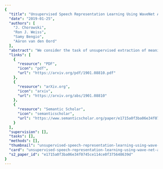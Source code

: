 ```yaml
---
{
  "title": "Unsupervised Speech Representation Learning Using WaveNet Autoencoders",
  "date": "2019-01-25",
  "authors": [
    "J. Chorowski",
    "Ron J. Weiss",
    "Samy Bengio",
    "Aäron van den Oord"
  ],
  "abstract": "We consider the task of unsupervised extraction of meaningful latent representations of speech by applying autoencoding neural networks to speech waveforms. The goal is to learn a representation able to capture high level semantic content from the signal, e.g. phoneme identities, while being invariant to confounding low level details in the signal such as the underlying pitch contour or background noise. Since the learned representation is tuned to contain only phonetic content, we resort to using a high capacity WaveNet decoder to infer information discarded by the encoder from previous samples. Moreover, the behavior of autoencoder models depends on the kind of constraint that is applied to the latent representation. We compare three variants: a simple dimensionality reduction bottleneck, a Gaussian Variational Autoencoder (VAE), and a discrete Vector Quantized VAE (VQ-VAE). We analyze the quality of learned representations in terms of speaker independence, the ability to predict phonetic content, and the ability to accurately reconstruct individual spectrogram frames. Moreover, for discrete encodings extracted using the VQ-VAE, we measure the ease of mapping them to phonemes. We introduce a regularization scheme that forces the representations to focus on the phonetic content of the utterance and report performance comparable with the top entries in the ZeroSpeech 2017 unsupervised acoustic unit discovery task.",
  "links": [
    {
      "resource": "PDF",
      "icon": "pdf",
      "url": "https://arxiv.org/pdf/1901.08810.pdf"
    },
    {
      "resource": "arXiv.org",
      "icon": "arxiv",
      "url": "https://arxiv.org/abs/1901.08810"
    },
    {
      "resource": "Semantic Scholar",
      "icon": "semanticscholar",
      "url": "https://www.semanticscholar.org/paper/e1715a0f3ba06e34f0745ce114ce0f375648639d"
    }
  ],
  "supervision": [],
  "tasks": [],
  "methods": [],
  "thumbnail": "unsupervised-speech-representation-learning-using-wave-net-autoencoders-thumb.jpg",
  "card": "unsupervised-speech-representation-learning-using-wave-net-autoencoders-card.jpg",
  "s2_paper_id": "e1715a0f3ba06e34f0745ce114ce0f375648639d"
}
---
```


